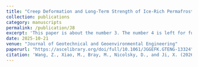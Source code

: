 ```yaml
---
title: "Creep Deformation and Long-Term Strength of Ice-Rich Permafrost in Northern Alaska"
collection: publications
category: manuscripts
permalink: /publication/J8
excerpt: 'This paper is about the number 3. The number 4 is left for future work.'
date: 2025-10-21
venue: "Journal of Geotechnical and Geoenvironmental Engineering"
paperurl: "https://ascelibrary.org/doi/full/10.1061/JGGEFK.GTENG-13324"
citation: 'Wang, Z., Xiao, M., Bray, M., Nicolsky, D., and Ji, X. (2026). "Creep deformation and long-term strength of ice-rich permafrost in Northern Alaska." J. Geotech. Geoenviron. Eng., 152(1): 04025161. https://doi.org/10.1061/JGGEFK.GTENG-13324.'
---
```

